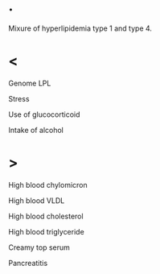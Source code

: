 # .

Mixure of hyperlipidemia type 1 and type 4.

# <

Genome LPL

Stress

Use of glucocorticoid

Intake of alcohol

# >

High blood chylomicron

High blood VLDL

High blood cholesterol

High blood triglyceride

Creamy top serum

Pancreatitis
